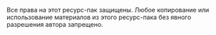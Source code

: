 Все права на этот ресурс-пак защищены. Любое копирование или использование материалов из этого ресурс-пака без явного разрешения автора запрещено.

